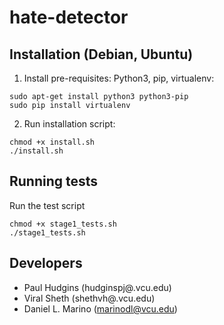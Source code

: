 # hate-detector


## Installation (Debian, Ubuntu)
1. Install pre-requisites: Python3, pip, virtualenv:

```
sudo apt-get install python3 python3-pip
sudo pip install virtualenv
```

2. Run installation script:
```
chmod +x install.sh
./install.sh
```

## Running tests
Run the test script
```
chmod +x stage1_tests.sh
./stage1_tests.sh
```


## Developers
* Paul Hudgins (hudginspj@.vcu.edu)
* Viral Sheth (shethvh@.vcu.edu)
* Daniel L. Marino (marinodl@vcu.edu)
